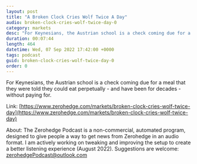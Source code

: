 ```yaml
---
layout: post
title: "A Broken Clock Cries Wolf Twice A Day"
audio: broken-clock-cries-wolf-twice-day-0
category: markets
desc: "For Keynesians, the Austrian school is a check coming due for a meal that they were told they could eat perpetually - and have been for decades - without paying for."
duration: 00:07:44
length: 464
datetime: Wed, 07 Sep 2022 17:42:00 +0000
tags: podcast
guid: broken-clock-cries-wolf-twice-day-0
order: 0
---
```

For Keynesians, the Austrian school is a check coming due for a meal that they were told they could eat perpetually - and have been for decades - without paying for.

Link: [https://www.zerohedge.com/markets/broken-clock-cries-wolf-twice-day](https://www.zerohedge.com/markets/broken-clock-cries-wolf-twice-day)

About: The Zerohedge Podcast is a non-commercial, automated program, designed to give people a way to get news from Zerohedge in an audio format.  I am actively working on tweaking and improving the setup to create a better listening experience (August 2022).  Suggestions are welcome: [zerohedgePodcast@outlook.com](mailto:zerohedgePodcast@outlook.com)